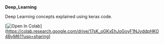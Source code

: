 **Deep_Learning**

Deep Learning concepts explained using keras code.

[![Open In Colab](https://colab.research.google.com/assets/colab-badge.svg)](https://colab.research.google.com/drive/17sK_oGKxEhJoGoyF1NJvddpHKO4ByM61?usp=sharing]
